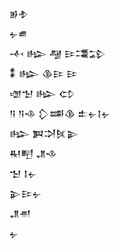 <div class='block'>
<div class='line'>𒂊𒈮</div>
<div class='line'>𒉡𒌑</div>
<div class='line'>𒋾 𒈗 𒆷 𒄿𒃮𒁉</div>
<div class='line'>𒀮 𒈗 𒆠𒄿 𒄿</div>
<div class='line'>𒌝𒈠 𒈗 𒌌</div>
<div class='line'>𒀀 𒀀𒈾 𒁷𒌁𒆠 𒉺𒉡𒋙𒉡</div>
<div class='line'>𒈗 𒀉𒋫𒍮𒉌</div>
<div class='line'>𒊑𒋃 𒂗𒈾</div>
<div class='line'>𒈠 𒋙𒉡</div>
<div class='line'>𒉌𒄿𒉡</div>
<div class='line'>𒂗𒉣</div>
<div class='line'>𒉡</div>
</div>